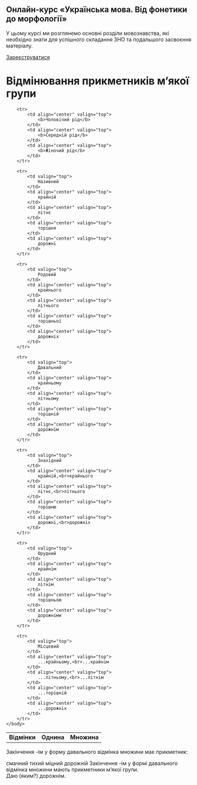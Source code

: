 <div class="banner">
  <h2 class="course">Онлайн-курс «Українська мова. Від фонетики до морфології»</h2>
  <p class="course-description">
     У цьому курсі ми розглянемо основні розділи мовознавства, які необхідно знати для успішного складання ЗНО та подальшого засвоєння матеріалу.<br>
  </p>
    <div class="button-wrapper">
        <a class="registration-button" target="_blank" href="http://bit.ly/2zuYUGS">Зареєструватися</a>
    </div>   
</div>

# Вiдмiнювання прикметникiв м’якої групи


<table style="width: 90%;" align="center">
    <body>
        <tr>
            <td rowspan="2"  align="center" valign="top">
                <b>Вiдмiнки</b>
            </td>  
            <td colspan="3" align="center" valign="top">
                <b>Однина</b>
            </td>
            <td rowspan="2"  align="center" valign="top">
                <b>Множина</b>
            </td>                     
        </tr>

        <tr>
            <td align="center" valign="top">
                <b>Чоловiчий рiд</b>
            </td>  
            <td align="center" valign="top">
                <b>Середнiй рiд</b>
            </td>
            <td align="center" valign="top">
                <b>Жiночий рiд</b>
            </td>                     
        </tr>

        <tr>
            <td valign="top">
                Називний
            </td>  
            <td align="center" valign="top">
                крайнiй
            </td>
            <td align="center" valign="top">
                лiтнє
            </td>
            <td align="center" valign="top">
                торiшня
            </td>
            <td align="center" valign="top">
                дорожнi
            </td>                   
        </tr>

        <tr>
            <td valign="top">
                Родовий
            </td>  
            <td align="center" valign="top">
                крайнього
            </td>
            <td align="center" valign="top">
                лiтнього
            </td>
            <td align="center" valign="top">
                торiшньої
            </td>
            <td align="center" valign="top">
                дорожнiх
            </td>                   
        </tr>

        <tr>
            <td valign="top">
                Давальний    
            </td>  
            <td align="center" valign="top">
                крайньому
            </td>
            <td align="center" valign="top">
                лiтньому
            </td>
            <td align="center" valign="top">
                торiшнiй
            </td>
            <td align="center" valign="top">
                дорожнiм
            </td>                   
        </tr>

        <tr>
            <td valign="top">
                Знахiдний
            </td>  
            <td align="center" valign="top">
                крайнiй,<br>крайнього
            </td>
            <td align="center" valign="top">
                лiтнє,<br>лiтнього
            </td>
            <td align="center" valign="top">
                торiшню
            </td>
            <td align="center" valign="top">
                дорожнi,<br>дорожнiх
            </td>                   
        </tr>

        <tr>
            <td valign="top">
                Орудний
            </td>  
            <td align="center" valign="top">
                крайнiм 
            </td>
            <td align="center" valign="top">
                лiтнiм
            </td>
            <td align="center" valign="top">
                торiшньою
            </td>
            <td align="center" valign="top">
                дорожнiми
            </td>                   
        </tr>

        <tr>
            <td valign="top">
                Мiсцевий 
            </td>  
            <td align="center" valign="top">
                ...крайньому,<br>...крайнiм
            </td>
            <td align="center" valign="top">
                ...лiтньому,<br>...лiтнiм
            </td>
            <td align="center" valign="top">
                ...торiшнiй
            </td>
            <td align="center" valign="top">
                ...дорожнiх 
            </td>                   
        </tr>        
    </body>
</table>

<quiz> 
    <question>
       <p>Закінчення <span class="p1">-ім</span> у форму давального відмінка множини має прикметник:</p>
           <answer>смачний</answer>
           <answer>тихий</answer>
           <answer>міцний</answer>
           <answer correct>дорожній</answer>
      <explanation>
Закінчення <span class="p1">-ім</span> у формі давального відмінка множини мають прикметники м’якої групи. <br>
Даю (яким?) дорожнім.
</explanation>
    </question>
</quiz> 
